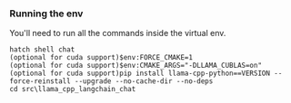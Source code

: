 ### Running the env
You'll need to run all the commands inside the virtual env.
```
hatch shell chat
(optional for cuda support)$env:FORCE_CMAKE=1
(optional for cuda support)$env:CMAKE_ARGS="-DLLAMA_CUBLAS=on"
(optional for cuda support)pip install llama-cpp-python==VERSION --force-reinstall --upgrade --no-cache-dir --no-deps
cd src\llama_cpp_langchain_chat
```